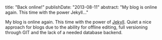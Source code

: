 title: "Back online!"
publishDate: "2013-08-11"
abstract: "My blog is online again. This time with the power Jekyll..."

My blog is online again. This time with the power of [Jekyll](http://jekyllrb.com/). Quiet a nice approach for blogs due to the ability for offline editing, full versioning through GIT and the lack of a needed database backend.
